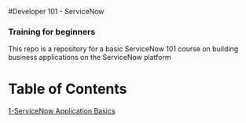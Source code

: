 #Developer 101 - ServiceNow
### Training for beginners
This  repo is a repository for a basic ServiceNow 101 course on building business applications on the ServiceNow platform

# Table of Contents

[1-ServiceNow Application Basics](./chap1/README.md)
